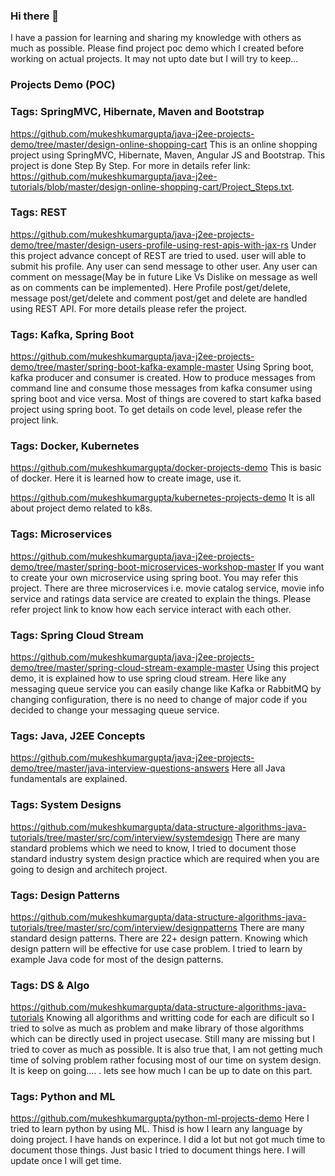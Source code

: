 ### Hi there 👋

I have a passion for learning and sharing my knowledge with others as much as possible. Please find project poc demo which I created before working on actual projects. It may not upto date but I will try to keep…

### Projects Demo (POC)

### Tags: SpringMVC, Hibernate, Maven and Bootstrap
https://github.com/mukeshkumargupta/java-j2ee-projects-demo/tree/master/design-online-shopping-cart
This is an online shopping project using SpringMVC, Hibernate, Maven, Angular JS and Bootstrap. This project is done Step By Step. For more in details refer link: https://github.com/mukeshkumargupta/java-j2ee-tutorials/blob/master/design-online-shopping-cart/Project_Steps.txt.

### Tags: REST
https://github.com/mukeshkumargupta/java-j2ee-projects-demo/tree/master/design-users-profile-using-rest-apis-with-jax-rs
Under this project advance concept of REST are tried to used. user will able to submit his profile. Any user can send message to other user. Any user can comment on message(May be in future Like Vs Dislike on message as well as on comments can be implemented). Here Profile post/get/delete, message post/get/delete and comment post/get and delete are handled using REST API. For more details please refer the project.

### Tags: Kafka, Spring Boot
https://github.com/mukeshkumargupta/java-j2ee-projects-demo/tree/master/spring-boot-kafka-example-master Using Spring boot, kafka producer and consumer is created. How to produce messages from command line and consume those messages from kafka consumer using spring boot and vice versa. Most of things are covered to start kafka based project using spring boot. To get details on code level, please refer the project link.

### Tags: Docker, Kubernetes
https://github.com/mukeshkumargupta/docker-projects-demo This is basic of docker. Here it is learned how to create image, use it.

https://github.com/mukeshkumargupta/kubernetes-projects-demo It is all about project demo related to k8s.

### Tags: Microservices
https://github.com/mukeshkumargupta/java-j2ee-projects-demo/tree/master/spring-boot-microservices-workshop-master
If you want to create your own microservice using spring boot. You may refer this project. There are three microservices i.e. movie catalog service, 
movie info service and ratings data service are created to explain the things. Please refer  project link to know how each service interact with each other.

### Tags: Spring Cloud Stream
https://github.com/mukeshkumargupta/java-j2ee-projects-demo/tree/master/spring-cloud-stream-example-master Using this project demo, it is explained how to use spring cloud stream. Here like any messaging queue service you can easily change like Kafka or RabbitMQ by changing configuration, there is no need to change of major code if you decided to change your messaging queue service.

### Tags: Java, J2EE Concepts
https://github.com/mukeshkumargupta/java-j2ee-projects-demo/tree/master/java-interview-questions-answers Here all Java fundamentals are explained.

### Tags: System Designs
https://github.com/mukeshkumargupta/data-structure-algorithms-java-tutorials/tree/master/src/com/interview/systemdesign
There are many standard problems which we need to know, I tried to document those standard industry system design practice which are required when you are going to design and architech project.

### Tags: Design Patterns
https://github.com/mukeshkumargupta/data-structure-algorithms-java-tutorials/tree/master/src/com/interview/designpatterns
There are many standard design patterns. There are 22+ design pattern. Knowing which design pattern will be effective for use case problem. I tried to learn by example Java code for most of the design patterns. 

### Tags: DS & Algo
https://github.com/mukeshkumargupta/data-structure-algorithms-java-tutorials
Knowing all algorithms and writting code for each are dificult so I tried to solve as much as problem and make library of those algorithms which can be directly used in project usecase. Still many are missing but I tried to cover as much as possible. It is also true that, I am not getting much time of solving problem rather focusing most of our time on system design. It is keep on going.... . lets see how much I can be up to date on this part.

### Tags: Python and ML
https://github.com/mukeshkumargupta/python-ml-projects-demo Here I tried to learn python by using ML. Thisd is how I learn any language by doing project. I have hands on experince. I did a lot but not got much time to document those things. Just basic I tried to document things here. I will update once I will get time.
